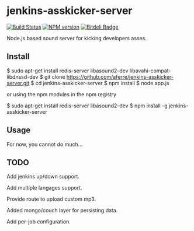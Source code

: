 jenkins-asskicker-server
========================

[![Build Status](https://travis-ci.org/aferre/jenkins-asskicker-server.png?branch=master)](https://travis-ci.org/aferre/jenkins-asskicker-server)
[![NPM version](https://badge.fury.io/js/jenkins-asskicker-server.png)](http://badge.fury.io/js/jenkins-asskicker-server)
[![Bitdeli Badge](https://d2weczhvl823v0.cloudfront.net/aferre/jenkins-asskicker-server/trend.png)](https://bitdeli.com/free "Bitdeli Badge")

Node.js based sound server for kicking developers asses.

Install
-------

$ sudo apt-get install redis-server libasound2-dev libavahi-compat-libdnssd-dev
$ git clone https://github.com/aferre/jenkins-asskicker-server.git
$ cd jenkins-asskicker-server
$ npm install
$ node app.js

or using the npm modules in the npm registry

$ sudo apt-get install redis-server libasound2-dev
$ npm install -g jenkins-asskicker-server

Usage
-----

For now, you cannot do much... 

TODO
----

Add jenkins up/down support.

Add multiple langages support.

Provide route to upload custom mp3.

Added mongo/couch layer for persisting data.

Add per-job configuration.
